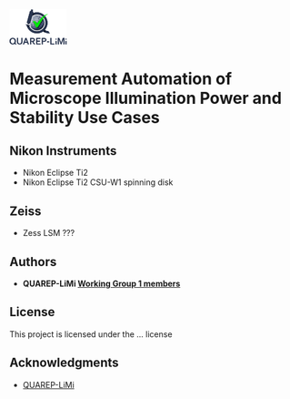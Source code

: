 <img src="/Images/QUAREP_logo_stacked.svg" alt="QUAREP-LiMi Logo" width=20%>

# Measurement Automation of Microscope Illumination Power and Stability Use Cases


## Nikon Instruments
- Nikon Eclipse Ti2 
- Nikon Eclipse Ti2 CSU-W1 spinning disk

## Zeiss
- Zess LSM ???

## Authors

* **QUAREP-LiMi [Working Group 1 members](https://quarep.org/working-groups/wg-1-illumination-power/wg-1-members/)** 

## License

This project is licensed under the ... license

## Acknowledgments

* <a href="https://quarep.org/">QUAREP-LiMi</a>

